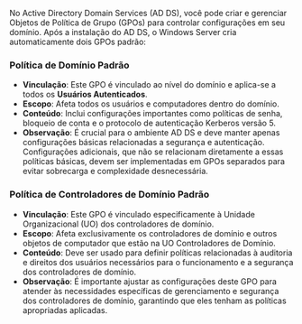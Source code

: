No Active Directory Domain Services (AD DS), você pode criar e gerenciar Objetos de Política de Grupo (GPOs) para controlar configurações em seu domínio. Após a instalação do AD DS, o Windows Server cria automaticamente dois GPOs padrão:

### Política de Domínio Padrão

- **Vinculação**: Este GPO é vinculado ao nível do domínio e aplica-se a todos os **Usuários Autenticados**.
- **Escopo**: Afeta todos os usuários e computadores dentro do domínio.
- **Conteúdo**: Inclui configurações importantes como políticas de senha, bloqueio de conta e o protocolo de autenticação Kerberos versão 5.
- **Observação**: É crucial para o ambiente AD DS e deve manter apenas configurações básicas relacionadas a segurança e autenticação. Configurações adicionais, que não se relacionam diretamente a essas políticas básicas, devem ser implementadas em GPOs separados para evitar sobrecarga e complexidade desnecessária.

### Política de Controladores de Domínio Padrão

- **Vinculação**: Este GPO é vinculado especificamente à Unidade Organizacional (UO) dos controladores de domínio.
- **Escopo**: Afeta exclusivamente os controladores de domínio e outros objetos de computador que estão na UO Controladores de Domínio.
- **Conteúdo**: Deve ser usado para definir políticas relacionadas à auditoria e direitos dos usuários necessários para o funcionamento e a segurança dos controladores de domínio.
- **Observação**: É importante ajustar as configurações deste GPO para atender às necessidades específicas de gerenciamento e segurança dos controladores de domínio, garantindo que eles tenham as políticas apropriadas aplicadas.